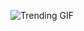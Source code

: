 
<!-- GIF_SECTION -->
![Trending GIF](https://media0.giphy.com/media/v1.Y2lkPThiYjIxNzcyYjhweGQxejByZmZ2aGczbGV0OG41ejR2MWkyanE3aTk2dm95a2l3OSZlcD12MV9naWZzX3NlYXJjaCZjdD1n/l46Cwg6ypqAgfseIg/giphy.gif)
<!-- END_GIF_SECTION -->
